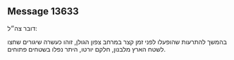 ## Message 13633

דובר צה״ל:

בהמשך להתרעות שהופעלו לפני זמן קצר במרחב צפון הגולן, זוהו כעשרה שיגורים שחצו לשטח הארץ מלבנון, חלקם יורטו, היתר נפלו בשטחים פתוחים.

